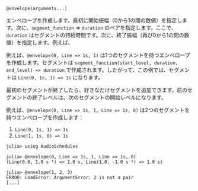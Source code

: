 ```
@envelope(arguments...)
```

エンベロープを作成します。最初に開始振幅（0から1の間の数値）を指定します。次に、`segment_function` => `duration` のペアを指定します。ここで、`duration` はセグメントの持続時間です。次に、終了振幅（再び0から1の間の数値）を指定します。例えば、

例えば、`@envelope(0, Line => 1s, 1)` は1つのセグメントを持つエンベロープを作成します。セグメントは `segment_function(start_level, duration, end_level) => duration` で作成されます。したがって、この例では、セグメントは `Line(0, 1s, 1) => 1s` になります。

最初のセグメントが終了したら、好きなだけセグメントを追加できます。前のセグメントの終了レベルは、次のセグメントの開始レベルになります。

例えば、`@envelope(0, Line => 1s, 1, Line => 1s, 0)` は2つのセグメントを持つエンベロープを作成します：

1. `Line(0, 1s, 1) => 1s`
2. `Line(1, 1s, 0) => 1s`

```jldoctest
julia> using AudioSchedules

julia> @envelope(0, Line => 1s, 1, Line => 1s, 0)
(Line(0.0, 1.0 s⁻¹) => 1.0 s, Line(1.0, -1.0 s⁻¹) => 1.0 s)

julia> @envelope(1, 2, 3)
ERROR: LoadError: ArgumentError: 2 is not a pair
[...]
```
